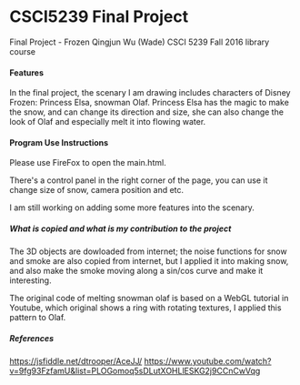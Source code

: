 # CSCI5239 Final Project
Final Project - Frozen
Qingjun Wu (Wade)
CSCI 5239 Fall 2016 library course

#### Features

In the final project, the scenary I am drawing includes characters of Disney Frozen: Princess Elsa, snowman Olaf. Princess Elsa has the magic 
to make the snow, and can change its direction and size, she can also change the look of Olaf and especially melt it into flowing water.


#### Program Use Instructions
Please use FireFox to open the main.html.

There's a control panel in the right corner of the page, you can use it change size of snow, camera position and etc. 

I am still working on adding some more features into the scenary. 

##### What is copied and what is my contribution to the project

The 3D objects are dowloaded from internet; the noise functions for snow and smoke are also copied from internet, but I applied it into making snow, and also make the smoke moving along a sin/cos curve and make it interesting. 

The original code of melting snowman olaf is based on a WebGL tutorial in Youtube, which original shows a ring with rotating textures, I applied this pattern to Olaf.


##### References

https://jsfiddle.net/dtrooper/AceJJ/ 
https://www.youtube.com/watch?v=9fg93FzfamU&list=PLOGomoq5sDLutXOHLlESKG2j9CCnCwVqg



